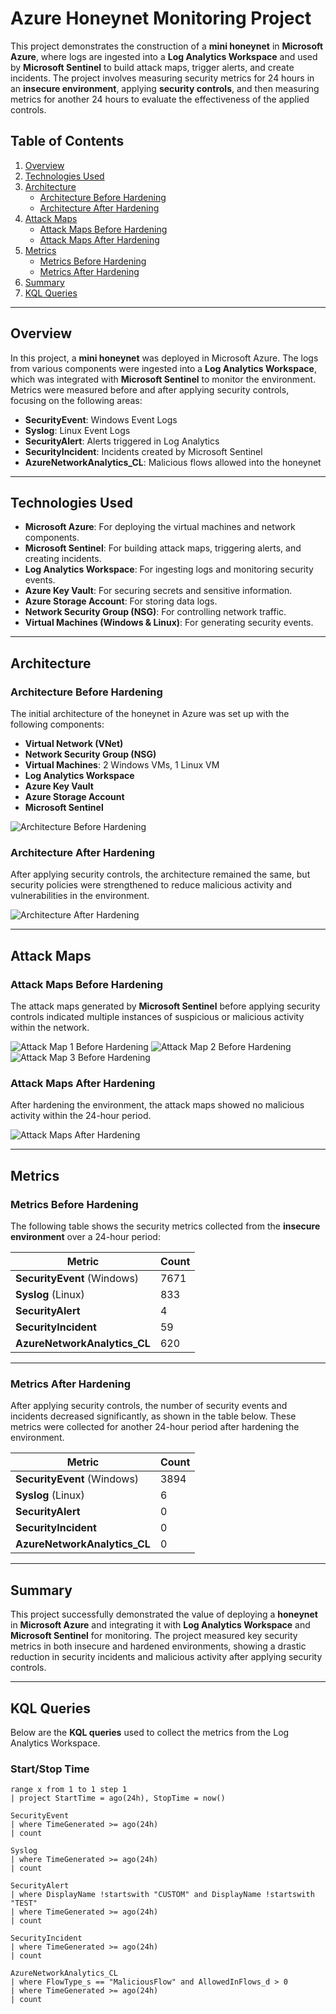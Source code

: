 # Azure Honeynet Monitoring Project

This project demonstrates the construction of a **mini honeynet** in **Microsoft Azure**, where logs are ingested into a **Log Analytics Workspace** and used by **Microsoft Sentinel** to build attack maps, trigger alerts, and create incidents. The project involves measuring security metrics for 24 hours in an **insecure environment**, applying **security controls**, and then measuring metrics for another 24 hours to evaluate the effectiveness of the applied controls.

## Table of Contents
1. [Overview](#overview)
2. [Technologies Used](#technologies-used)
3. [Architecture](#architecture)
   - [Architecture Before Hardening](#architecture-before-hardening)
   - [Architecture After Hardening](#architecture-after-hardening)
4. [Attack Maps](#attack-maps)
   - [Attack Maps Before Hardening](#attack-maps-before-hardening)
   - [Attack Maps After Hardening](#attack-maps-after-hardening)
5. [Metrics](#metrics)
   - [Metrics Before Hardening](#metrics-before-hardening)
   - [Metrics After Hardening](#metrics-after-hardening)
6. [Summary](#summary)
7. [KQL Queries](#kql-queries)

---

## Overview
In this project, a **mini honeynet** was deployed in Microsoft Azure. The logs from various components were ingested into a **Log Analytics Workspace**, which was integrated with **Microsoft Sentinel** to monitor the environment. Metrics were measured before and after applying security controls, focusing on the following areas:
- **SecurityEvent**: Windows Event Logs
- **Syslog**: Linux Event Logs
- **SecurityAlert**: Alerts triggered in Log Analytics
- **SecurityIncident**: Incidents created by Microsoft Sentinel
- **AzureNetworkAnalytics_CL**: Malicious flows allowed into the honeynet

---

## Technologies Used
- **Microsoft Azure**: For deploying the virtual machines and network components.
- **Microsoft Sentinel**: For building attack maps, triggering alerts, and creating incidents.
- **Log Analytics Workspace**: For ingesting logs and monitoring security events.
- **Azure Key Vault**: For securing secrets and sensitive information.
- **Azure Storage Account**: For storing data logs.
- **Network Security Group (NSG)**: For controlling network traffic.
- **Virtual Machines (Windows & Linux)**: For generating security events.

---

## Architecture

### Architecture Before Hardening
The initial architecture of the honeynet in Azure was set up with the following components:
- **Virtual Network (VNet)**
- **Network Security Group (NSG)**
- **Virtual Machines**: 2 Windows VMs, 1 Linux VM
- **Log Analytics Workspace**
- **Azure Key Vault**
- **Azure Storage Account**
- **Microsoft Sentinel**

![Architecture Before Hardening](images/architecture-before-hardening.png)

### Architecture After Hardening
After applying security controls, the architecture remained the same, but security policies were strengthened to reduce malicious activity and vulnerabilities in the environment.

![Architecture After Hardening](images/architecture-after-hardening.png)

---

## Attack Maps

### Attack Maps Before Hardening
The attack maps generated by **Microsoft Sentinel** before applying security controls indicated multiple instances of suspicious or malicious activity within the network.

![Attack Map 1 Before Hardening](images/attack-map1-before.png)
![Attack Map 2 Before Hardening](images/attack-map2-before.png)
![Attack Map 3 Before Hardening](images/attack-map3-before.png)

### Attack Maps After Hardening
After hardening the environment, the attack maps showed no malicious activity within the 24-hour period.

![Attack Maps After Hardening](images/attack-map-after.png)

---

## Metrics

### Metrics Before Hardening
The following table shows the security metrics collected from the **insecure environment** over a 24-hour period:

| Metric                     | Count |
|-----------------------------|-------|
| **SecurityEvent** (Windows)  | 7671  |
| **Syslog** (Linux)           | 833   |
| **SecurityAlert**            | 4     |
| **SecurityIncident**         | 59    |
| **AzureNetworkAnalytics_CL** | 620   |

---

### Metrics After Hardening
After applying security controls, the number of security events and incidents decreased significantly, as shown in the table below. These metrics were collected for another 24-hour period after hardening the environment.

| Metric                     | Count |
|-----------------------------|-------|
| **SecurityEvent** (Windows)  | 3894  |
| **Syslog** (Linux)           | 6     |
| **SecurityAlert**            | 0     |
| **SecurityIncident**         | 0     |
| **AzureNetworkAnalytics_CL** | 0     |

---

## Summary
This project successfully demonstrated the value of deploying a **honeynet** in **Microsoft Azure** and integrating it with **Log Analytics Workspace** and **Microsoft Sentinel** for monitoring. The project measured key security metrics in both insecure and hardened environments, showing a drastic reduction in security incidents and malicious activity after applying security controls.

---

## KQL Queries
Below are the **KQL queries** used to collect the metrics from the Log Analytics Workspace.

### Start/Stop Time
```kql
range x from 1 to 1 step 1
| project StartTime = ago(24h), StopTime = now()

SecurityEvent
| where TimeGenerated >= ago(24h)
| count

Syslog
| where TimeGenerated >= ago(24h)
| count

SecurityAlert
| where DisplayName !startswith "CUSTOM" and DisplayName !startswith "TEST"
| where TimeGenerated >= ago(24h)
| count

SecurityIncident
| where TimeGenerated >= ago(24h)
| count

AzureNetworkAnalytics_CL
| where FlowType_s == "MaliciousFlow" and AllowedInFlows_d > 0
| where TimeGenerated >= ago(24h)
| count
